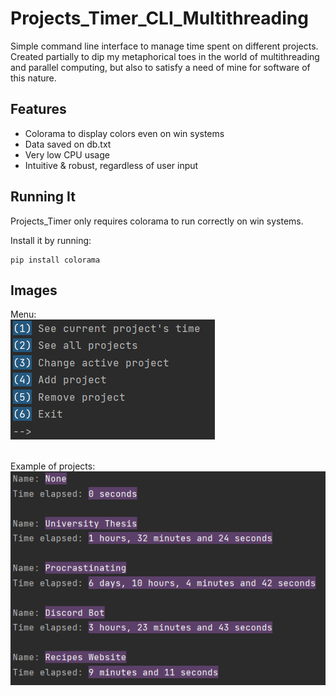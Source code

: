 <h1 class="code-line" data-line-start=0 data-line-end=1 ><a id="Projects_Timer_CLI_Multithreading_0"></a>Projects_Timer_CLI_Multithreading</h1>
<p class="has-line-data" data-line-start="2" data-line-end="4">Simple command line interface to manage time spent on different projects.<br>
Created partially to dip my metaphorical toes in the world of multithreading and parallel computing, but also to satisfy a need of mine for software of this nature.</p>
<h2 class="code-line" data-line-start=6 data-line-end=7 ><a id="Features_6"></a>Features</h2>
<ul>
<li class="has-line-data" data-line-start="8" data-line-end="9">Colorama to display colors even on win systems</li>
<li class="has-line-data" data-line-start="9" data-line-end="10">Data saved on db.txt</li>
<li class="has-line-data" data-line-start="10" data-line-end="11">Very low CPU usage</li>
<li class="has-line-data" data-line-start="11" data-line-end="12">Intuitive &amp; robust, regardless of user input</li>
</ul>
<h2 class="code-line" data-line-start=15 data-line-end=16 ><a id="Running_It_15"></a>Running It</h2>
<p class="has-line-data" data-line-start="17" data-line-end="18">Projects_Timer only requires colorama to run correctly on win systems.</p>
<p class="has-line-data" data-line-start="19" data-line-end="20">Install it by running:</p>
<pre><code class="has-line-data" data-line-start="22" data-line-end="24">pip install colorama
</code></pre>
<h2 class="code-line" data-line-start=25 data-line-end=26 ><a id="Images_25"></a>Images</h2>


Menu:<br>
![alt text](https://github.com/gugajazz/Projects_Timer_CLI_Multithreading/blob/main/imgs/menu.png?raw=true)
<br><br>

Example of projects:<br>
![alt text](https://github.com/gugajazz/Projects_Timer_CLI_Multithreading/blob/main/imgs/projects.png?raw=true)
